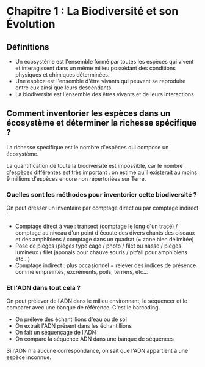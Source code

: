# Chapitre 1 : La Biodiversité et son Évolution

## Définitions

- Un écosystème est l'ensemble formé par toutes les espèces qui vivent et interagissent dans un même milieu possédant des conditions physiques et chimiques déterminées.
- Une espèce est l'ensemble d'être vivants qui peuvent se reproduire entre eux ainsi que leurs descendants.
- La biodiversité est l'ensemble des êtres vivants et de leurs interactions

## Comment inventorier les espèces dans un écosystème et déterminer la richesse spécifique ?

La richesse spécifique est le nombre d'espèces qui compose un écosystème.

La quantification de toute la biodiversité est impossible, car le nombre d'espèces différentes est très important : on estime qu'il existerait au moins 9 millions d'espèces encore non répertoriées sur Terre.

### Quelles sont les méthodes pour inventorier cette biodiversité ?

On peut dresser un inventaire par comptage direct ou par comptage indirect :

- Comptage direct à vue : transect (comptage le long d'un tracé) / comptage au niveau d'un point d'écoute des divers chants des oiseaux et des amphibiens / comptage dans un quadrat (= zone bien délimitée)
- Pose de pièges (pièges type cage / photo / filet ou nasse / pièges lumineux / filet japonais pour chauve souris / pitfall pour amphibiens etc...)
- Comptage indirect : plus occasionnel = relever des indices de présence comme empreintes, excréments, poils, terriers, etc...

### Et l'ADN dans tout cela ?

On peut prélever de l'ADN dans le milieu environnant, le séquencer et le comparer avec une banque de référence. C'est le barcoding.

- On prélève des échantillions d'eau ou de sol
- On extrait l'ADN présent dans les échantillions
- On fait un séquençage de l'ADN
- On compare la séquence ADN dans une banque de séquences

Si l'ADN n'a aucune correspondance, on sait que l'ADN appartient à une espèce inconnue.

